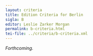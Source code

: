 ```yaml
---
layout: criteria
title: Edition Criteria for Berlin
sigla: B
editor: Leslie Zarker Morgan
permalink: b-criteria.html
tei-file: ../criteria/b-criteria.xml
---
```


*Forthcoming.*